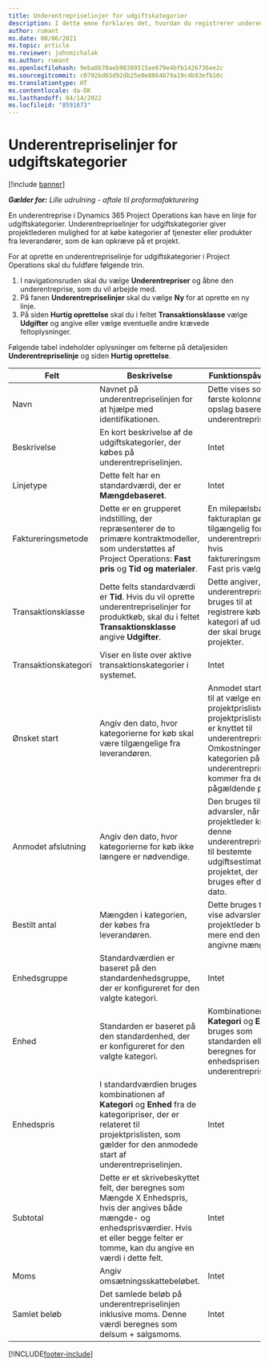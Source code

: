 ```yaml
---
title: Underentrepriselinjer for udgiftskategorier
description: I dette emne forklares det, hvordan du registrerer underentrepriselinjer for udgifter og bruger felterne til at registrere køb af tid fra leverandører.
author: rumant
ms.date: 08/06/2021
ms.topic: article
ms.reviewer: johnmichalak
ms.author: rumant
ms.openlocfilehash: 9eba8b70aeb98389515ee679e4bfb1426736ee2c
ms.sourcegitcommit: c0792bd65d92db25e0e8864879a19c4b93efb10c
ms.translationtype: HT
ms.contentlocale: da-DK
ms.lasthandoff: 04/14/2022
ms.locfileid: "8591673"
---
```

#  <a name="subcontract-lines-for-expense-categories"></a>Underentrepriselinjer for udgiftskategorier

[!include [banner](../../includes/dataverse-preview.md)]

_**Gælder for:** Lille udrulning - aftale til proformafakturering_

En underentreprise i Dynamics 365 Project Operations kan have en linje for udgiftskategorier. Underentrepriselinjer for udgiftskategorier giver projektlederen mulighed for at købe kategorier af tjenester eller produkter fra leverandører, som de kan opkræve på et projekt.

For at oprette en underentrepriselinje for udgiftskategorier i Project Operations skal du fuldføre følgende trin.

1. I navigationsruden skal du vælge **Underentrepriser** og åbne den underentreprise, som du vil arbejde med.
2. På fanen **Underentrepriselinjer** skal du vælge **Ny** for at oprette en ny linje.
3. På siden **Hurtig oprettelse** skal du i feltet **Transaktionsklasse** vælge **Udgifter** og angive eller vælge eventuelle andre krævede feltoplysninger.

Følgende tabel indeholder oplysninger om felterne på detaljesiden **Underentrepriselinje** og siden **Hurtig oprettelse**.

| **Felt** | **Beskrivelse** | **Funktionspåvirkning** |
| --- | --- | --- |
| Navn | Navnet på underentrepriselinjen for at hjælpe med identifikationen. | Dette vises som den første kolonne i alle opslag baseret på underentrepriselinjer. |
| Beskrivelse | En kort beskrivelse af de udgiftskategorier, der købes på underentrepriselinjen. | Intet |
|Linjetype | Dette felt har en standardværdi, der er **Mængdebaseret**. |Intet |
| Faktureringsmetode | Dette er en grupperet indstilling, der repræsenterer de to primære kontraktmodeller, som understøttes af Project Operations: **Fast pris** og **Tid og materialer**. | En milepælsbaseret fakturaplan gøres tilgængelig for underentrepriselinjer, hvis faktureringsmetoden Fast pris vælges. |
| Transaktionsklasse | Dette felts standardværdi er **Tid**. Hvis du vil oprette underentrepriselinjer for produktkøb, skal du i feltet **Transaktionsklasse** angive **Udgifter**.  | Dette angiver, at underentrepriselinjen bruges til at registrere køb af en kategori af udgifter, der skal bruges på projekter. |
| Transaktionskategori | Viser en liste over aktive transaktionskategorier i systemet. |Intet |
| Ønsket start | Angiv den dato, hvor kategorierne for køb skal være tilgængelige fra leverandøren. | Anmodet start bruges til at vælge en projektprisliste fra de projektprislister, der er knyttet til underentreprisen. Omkostningerne for kategorien på underentrepriselinjen kommer fra den pågældende prisliste. |
| Anmodet afslutning | Angiv den dato, hvor kategorierne for køb ikke længere er nødvendige. | Den bruges til at vise advarsler, når en projektleder knytter denne underentrepriselinje til bestemte udgiftsestimater for projektet, der skal bruges efter denne dato. |
| Bestilt antal | Mængden i kategorien, der købes fra leverandøren. | Dette bruges til at vise advarsler, når en projektleder bruger mere end den angivne mængde.|
| Enhedsgruppe | Standardværdien er baseret på den standardenhedsgruppe, der er konfigureret for den valgte kategori. |Intet |
| Enhed | Standarden er baseret på den standardenhed, der er konfigureret for den valgte kategori.  | Kombinationen af **Kategori** og **Enhed** bruges som standarden eller beregnes for enhedsprisen for underentrepriselinjen.  |
| Enhedspris | I standardværdien bruges kombinationen af **Kategori** og **Enhed** fra de kategoripriser, der er relateret til projektprislisten, som gælder for den anmodede start af underentrepriselinjen. |Intet |
| Subtotal | Dette er et skrivebeskyttet felt, der beregnes som Mængde X Enhedspris, hvis der angives både mængde- og enhedsprisværdier. Hvis et eller begge felter er tomme, kan du angive en værdi i dette felt. |Intet |
| Moms | Angiv omsætningsskattebeløbet. |Intet |
| Samlet beløb | Det samlede beløb på underentrepriselinjen inklusive moms. Denne værdi beregnes som delsum + salgsmoms. |Intet |


[!INCLUDE[footer-include](../../includes/footer-banner.md)]
